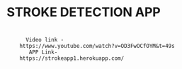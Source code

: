 # <h1> STROKE DETECTION APP <h1>
          Video link -
        https://www.youtube.com/watch?v=OD3FwOCfOYM&t=49s
           APP Link-
        https://strokeapp1.herokuapp.com/
  

